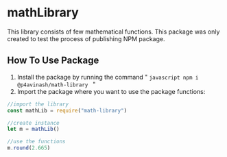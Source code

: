 # mathLibrary

This library consists of few mathematical functions. This package was only created to test the process of publishing NPM package.

## How To Use Package

1. Install the package by running the command " `javascript npm i @p4avinash/math-library ` "
2. Import the package where you want to use the package functions:

```javascript
//import the library
const mathLib = require("math-library")

//create instance
let m = mathLib()

//use the functions
m.round(2.665)
```
